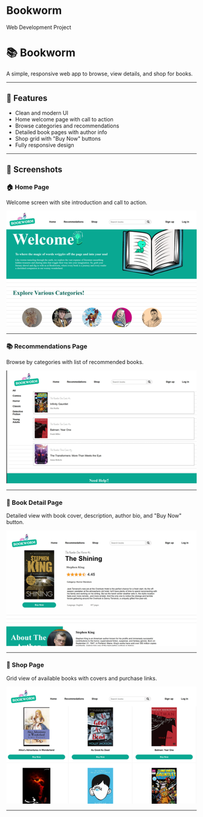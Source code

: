 # Bookworm
Web Development Project
# 📚 Bookworm

A simple, responsive web app to browse, view details, and shop for books.

---

## 🌟 Features

- Clean and modern UI
- Home welcome page with call to action
- Browse categories and recommendations
- Detailed book pages with author info
- Shop grid with "Buy Now" buttons
- Fully responsive design

---

## 📸 Screenshots

### 🏠 Home Page

Welcome screen with site introduction and call to action.

![Home Page](Books/images/screenshots/home.png)

---

### 📚 Recommendations Page

Browse by categories with list of recommended books.

![Recommendations Page](Books/images/screenshots/recommendations.png)

---

### 📖 Book Detail Page

Detailed view with book cover, description, author bio, and "Buy Now" button.

![Book Detail Page](Books/images/screenshots/bookpage.png)

---

### 🛒 Shop Page

Grid view of available books with covers and purchase links.

![Shop Page](Books/images/screenshots/shop.png)

---


